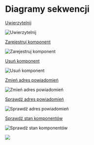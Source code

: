 # Diagramy sekwencji


[Uwierzytelnij](https://www.draw.io/?lightbox=1&highlight=0000ff&edit=_blank&layers=1&nav=1&title=uwierzytelnienie.xml#Uhttps%3A%2F%2Fraw.githubusercontent.com%2FGrosQuildu%2Fuml_aimo%2Fmaster%2Fdiagramy%2Fsekwencji%2Fuwierzytelnienij.xml)

![Uwierzytelnij](https://github.com/GrosQuildu/uml_aimo/blob/master/diagramy/sekwencji/uwierzytelnij.png)


[Zarejestruj komponent](https://www.draw.io/?lightbox=1&highlight=0000ff&edit=_blank&layers=1&nav=1&title=zarejestruj_komponent.xml#Uhttps%3A%2F%2Fraw.githubusercontent.com%2FGrosQuildu%2Fuml_aimo%2Fmaster%2Fdiagramy%2Fsekwencji%2Fzarejestruj_komponent.xml)

![Zarejestruj komponent](https://github.com/GrosQuildu/uml_aimo/blob/master/diagramy/sekwencji/zarejestruj_komponent.png)


[Usuń komponent](https://www.draw.io/?lightbox=1&highlight=0000ff&edit=_blank&layers=1&nav=1&title=usun_komponent.xml#Uhttps%3A%2F%2Fraw.githubusercontent.com%2FGrosQuildu%2Fuml_aimo%2Fmaster%2Fdiagramy%2Fsekwencji%2Fusun_komponent.xml)

![Usuń komponent](https://github.com/GrosQuildu/uml_aimo/blob/master/diagramy/sekwencji/usun_komponent.png)


[Zmień adres powiadomień](https://www.draw.io/?lightbox=1&highlight=0000ff&edit=_blank&layers=1&nav=1&title=zmien_adres_powiadomien.xml#Uhttps%3A%2F%2Fraw.githubusercontent.com%2FGrosQuildu%2Fuml_aimo%2Fmaster%2Fdiagramy%2Fsekwencji%2Fzmien_adres_powiadomien.xml)

![Zmień adres powiadomień](https://github.com/GrosQuildu/uml_aimo/blob/master/diagramy/sekwencji/zmien_adres_powiadomien.png)


[Sprawdź adres powiadomień](https://www.draw.io/?lightbox=1&highlight=0000ff&edit=_blank&layers=1&nav=1&title=sprawdz_adres_powiadomien.xml#Uhttps%3A%2F%2Fraw.githubusercontent.com%2FGrosQuildu%2Fuml_aimo%2Fmaster%2Fdiagramy%2Fsekwencji%2Fsprawdz_adres_powiadomien.xml)

![Sprawdź adres powiadomień](https://github.com/GrosQuildu/uml_aimo/blob/master/diagramy/sekwencji/sprawdz_adres_powiadomien.png)


[Sprawdź stan komponentów](https://www.draw.io/?lightbox=1&highlight=0000ff&edit=_blank&layers=1&nav=1&title=sprawdz_stan_komponentow.xml#Uhttps%3A%2F%2Fraw.githubusercontent.com%2FGrosQuildu%2Fuml_aimo%2Fmaster%2Fdiagramy%2Fsekwencji%2Fsprawdz_stan_komponentow.xml)

![Sprawdź stan komponentów](https://github.com/GrosQuildu/uml_aimo/blob/master/diagramy/sekwencji/sprawdz_stan_komponentow.png)


[](x)
![](https://github.com/GrosQuildu/uml_aimo/blob/master/diagramy/sekwencji/x.png)
